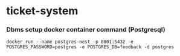 # ticket-system

### Dbms setup docker container command (Postgresql)
```
docker run --name postgres-nest -p 8001:5432 -e POSTGRES_PASSWORD=postgres -e POSTGRES_DB=feedback -d postgres
```
